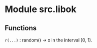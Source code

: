 Module src.libok
================

Functions
---------

    
`r(...)`
:   random() -> x in the interval [0, 1).